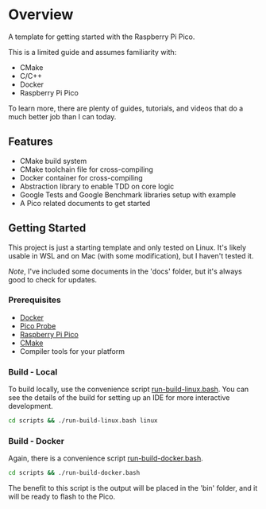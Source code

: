 # Overview
A template for getting started with the Raspberry Pi Pico. 

This is a limited guide and assumes familiarity with:
* CMake
* C/C++
* Docker
* Raspberry Pi Pico

To learn more, there are plenty of guides, tutorials, and videos that do a much better
job than I can today.

## Features
* CMake build system
* CMake toolchain file for cross-compiling
* Docker container for cross-compiling
* Abstraction library to enable TDD on core logic
* Google Tests and Google Benchmark libraries setup with example
* A Pico related documents to get started

## Getting Started
This project is just a starting template and only tested on Linux. 
It's likely usable in WSL and on Mac (with some modification), but I haven't tested it.

_Note_, I've included some documents in the 'docs' folder, but it's always good
to check for updates.

### Prerequisites
* [Docker](https://docs.docker.com/get-docker/)
* [Pico Probe](https://www.raspberrypi.org/documentation/rp2040/getting-started/#debug-probe)
* [Raspberry Pi Pico](https://www.raspberrypi.org/products/raspberry-pi-pico/)
* [CMake](https://cmake.org/download/)
* Compiler tools for your platform

### Build - Local
To build locally, use the convenience script [run-build-linux.bash](scripts/run-build-linux.bash).
You can see the details of the build for setting up an IDE for more interactive development.
```bash
cd scripts && ./run-build-linux.bash linux
```

### Build - Docker
Again, there is a convenience script [run-build-docker.bash](scripts/run-build-docker.bash).
```bash
cd scripts && ./run-build-docker.bash
```

The benefit to this script is the output will be placed in the 'bin' folder,
and it will be ready to flash to the Pico.


